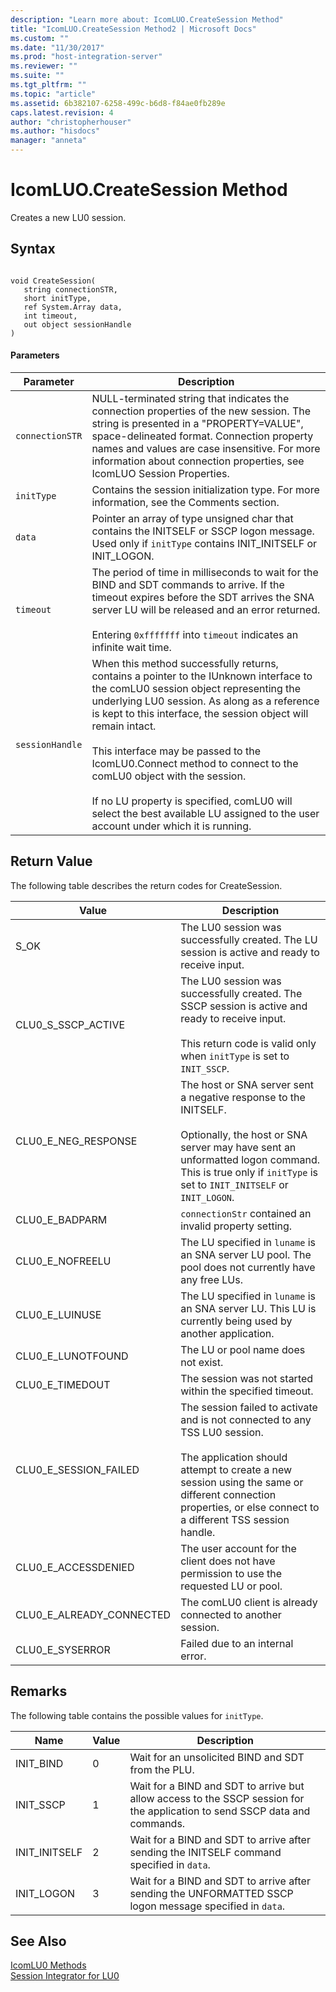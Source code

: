 ```yaml
---
description: "Learn more about: IcomLUO.CreateSession Method"
title: "IcomLUO.CreateSession Method2 | Microsoft Docs"
ms.custom: ""
ms.date: "11/30/2017"
ms.prod: "host-integration-server"
ms.reviewer: ""
ms.suite: ""
ms.tgt_pltfrm: ""
ms.topic: "article"
ms.assetid: 6b382107-6258-499c-b6d8-f84ae0fb289e
caps.latest.revision: 4
author: "christopherhouser"
ms.author: "hisdocs"
manager: "anneta"
---
```

# IcomLUO.CreateSession Method
Creates a new LU0 session.  
  
## Syntax  
  
```  
  
void CreateSession(  
   string connectionSTR,  
   short initType,  
   ref System.Array data,  
   int timeout,  
   out object sessionHandle  
)  
```  
  
#### Parameters  
  
|Parameter|Description|  
|---------------|-----------------|  
|`connectionSTR`|NULL-terminated string that indicates the connection properties of the new session. The string is presented in a "PROPERTY=VALUE", space-delineated format. Connection property names and values are case insensitive. For more information about connection properties, see IcomLUO Session Properties.|  
|`initType`|Contains the session initialization type. For more information, see the Comments section.|  
|`data`|Pointer an array of type unsigned char that contains the INITSELF or SSCP logon message. Used only if `initType` contains INIT_INITSELF or INIT_LOGON.|  
|`timeout`|The period of time in milliseconds to wait for the BIND and SDT commands to arrive. If the timeout expires before the SDT arrives the SNA server LU will be released and an error returned.<br /><br /> Entering `0xfffffff` into `timeout` indicates an infinite wait time.|  
|`sessionHandle`|When this method successfully returns, contains a pointer to the IUnknown interface to the comLU0 session object representing the underlying LU0 session. As along as a reference is kept to this interface, the session object will remain intact.<br /><br /> This interface may be passed to the IcomLU0.Connect method to connect to the comLU0 object with the session.<br /><br /> If no LU property is specified, comLU0 will select the best available LU assigned to the user account under which it is running.|  
  
## Return Value  
 The following table describes the return codes for CreateSession.  
  
|Value|Description|  
|-----------|-----------------|  
|S_OK|The LU0 session was successfully created. The LU session is active and ready to receive input.|  
|CLU0_S_SSCP_ACTIVE|The LU0 session was successfully created. The SSCP session is active and ready to receive input.<br /><br /> This return code is valid only when `initType` is set to `INIT_SSCP`.|  
|CLU0_E_NEG_RESPONSE|The host or SNA server sent a negative response to the INITSELF.<br /><br /> Optionally, the host or SNA server may have sent an unformatted logon command. This is true only if `initType` is set to `INIT_INITSELF` or `INIT_LOGON`.|  
|CLU0_E_BADPARM|`connectionStr` contained an invalid property setting.|  
|CLU0_E_NOFREELU|The LU specified in `luname` is an SNA server LU pool. The pool does not currently have any free LUs.|  
|CLU0_E_LUINUSE|The LU specified in `luname` is an SNA server LU. This LU is currently being used by another application.|  
|CLU0_E_LUNOTFOUND|The LU or pool name does not exist.|  
|CLU0_E_TIMEDOUT|The session was not started within the specified timeout.|  
|CLU0_E_SESSION_FAILED|The session failed to activate and is not connected to any TSS LU0 session.<br /><br /> The application should attempt to create a new session using the same or different connection properties, or else connect to a different TSS session handle.|  
|CLU0_E_ACCESSDENIED|The user account for the client does not have permission to use the requested LU or pool.|  
|CLU0_E_ALREADY_CONNECTED|The comLU0 client is already connected to another session.|  
|CLU0_E_SYSERROR|Failed due to an internal error.|  
  
## Remarks  
 The following table contains the possible values for `initType`.  
  
|Name|Value|Description|  
|----------|-----------|-----------------|  
|INIT_BIND|0|Wait for an unsolicited BIND and SDT from the PLU.|  
|INIT_SSCP|1|Wait for a BIND and SDT to arrive but allow access to the SSCP session for the application to send SSCP data and commands.|  
|INIT_INITSELF|2|Wait for a BIND and SDT to arrive after sending the INITSELF command specified in `data`.|  
|INIT_LOGON|3|Wait for a BIND and SDT to arrive after sending the UNFORMATTED SSCP logon message specified in `data`.|  
  
## See Also  
 [IcomLU0 Methods](../core/icomlu0-methods1.md)   
 [Session Integrator for LU0](./session-integrator-for-lu02.md)
